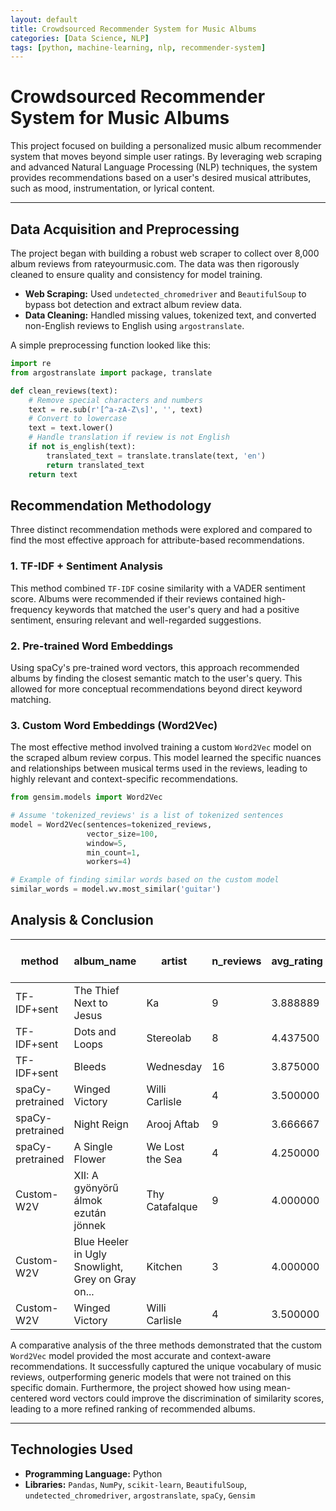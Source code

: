 ```yaml
---
layout: default
title: Crowdsourced Recommender System for Music Albums
categories: [Data Science, NLP]
tags: [python, machine-learning, nlp, recommender-system]
---
```


# Crowdsourced Recommender System for Music Albums

This project focused on building a personalized music album recommender system that moves beyond simple user ratings. By leveraging web scraping and advanced Natural Language Processing (NLP) techniques, the system provides recommendations based on a user's desired musical attributes, such as mood, instrumentation, or lyrical content.

---

## Data Acquisition and Preprocessing

The project began with building a robust web scraper to collect over 8,000 album reviews from rateyourmusic.com. The data was then rigorously cleaned to ensure quality and consistency for model training.

- **Web Scraping:** Used `undetected_chromedriver` and `BeautifulSoup` to bypass bot detection and extract album review data.
- **Data Cleaning:** Handled missing values, tokenized text, and converted non-English reviews to English using `argostranslate`.

A simple preprocessing function looked like this:

```python
import re
from argostranslate import package, translate

def clean_reviews(text):
    # Remove special characters and numbers
    text = re.sub(r'[^a-zA-Z\s]', '', text)
    # Convert to lowercase
    text = text.lower()
    # Handle translation if review is not English
    if not is_english(text):
        translated_text = translate.translate(text, 'en')
        return translated_text
    return text
```

## Recommendation Methodology

Three distinct recommendation methods were explored and compared to find the most effective approach for attribute-based recommendations.

### 1. TF-IDF + Sentiment Analysis

This method combined `TF-IDF` cosine similarity with a VADER sentiment score. Albums were recommended if their reviews contained high-frequency keywords that matched the user's query and had a positive sentiment, ensuring relevant and well-regarded suggestions.

### 2. Pre-trained Word Embeddings

Using spaCy's pre-trained word vectors, this approach recommended albums by finding the closest semantic match to the user's query. This allowed for more conceptual recommendations beyond direct keyword matching.

### 3. Custom Word Embeddings (Word2Vec)

The most effective method involved training a custom `Word2Vec` model on the scraped album review corpus. This model learned the specific nuances and relationships between musical terms used in the reviews, leading to highly relevant and context-specific recommendations.

```python
from gensim.models import Word2Vec

# Assume 'tokenized_reviews' is a list of tokenized sentences
model = Word2Vec(sentences=tokenized_reviews, 
                 vector_size=100, 
                 window=5, 
                 min_count=1, 
                 workers=4)

# Example of finding similar words based on the custom model
similar_words = model.wv.most_similar('guitar')
```

## Analysis & Conclusion

| method | album_name | artist | n_reviews | avg_rating | tfidf + sent score | similarity_spacy | similarity_emb |
|---|---|---|---|---|---|---|---|
| TF-IDF+sent | The Thief Next to Jesus | Ka | 9 | 3.888889 | 0.357302 | NaN | NaN |
| TF-IDF+sent | Dots and Loops | Stereolab | 8 | 4.437500 | 0.354284 | NaN | NaN |
| TF-IDF+sent | Bleeds | Wednesday | 16 | 3.875000 | 0.351459 | NaN | NaN |
| spaCy-pretrained | Winged Victory | Willi Carlisle | 4 | 3.500000 | NaN | 0.623368 | NaN |
| spaCy-pretrained | Night Reign | Arooj Aftab | 9 | 3.666667 | NaN | 0.618952 | NaN |
| spaCy-pretrained | A Single Flower | We Lost the Sea | 4 | 4.250000 | NaN | 0.616543 | NaN |
| Custom-W2V | XII: A gyönyörű álmok ezután jönnek | Thy Catafalque | 9 | 4.000000 | NaN | NaN | 0.884650 |
| Custom-W2V | Blue Heeler in Ugly Snowlight, Grey on Gray on... | Kitchen | 3 | 4.000000 | NaN | NaN | 0.883030 |
| Custom-W2V | Winged Victory | Willi Carlisle | 4 | 3.500000 | NaN | NaN | 0.880547 |

A comparative analysis of the three methods demonstrated that the custom `Word2Vec` model provided the most accurate and context-aware recommendations. It successfully captured the unique vocabulary of music reviews, outperforming generic models that were not trained on this specific domain. Furthermore, the project showed how using mean-centered word vectors could improve the discrimination of similarity scores, leading to a more refined ranking of recommended albums.

---

## Technologies Used

* **Programming Language:** Python
* **Libraries:** `Pandas`, `NumPy`, `scikit-learn`, `BeautifulSoup`, `undetected_chromedriver`, `argostranslate`, `spaCy`, `Gensim`
